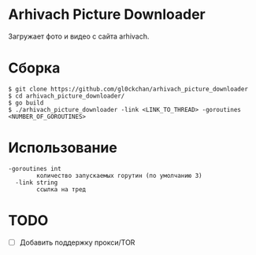 # Arhivach Picture Downloader
Загружает фото и видео с сайта arhivach.

# Сборка
```console
$ git clone https://github.com/gl0ckchan/arhivach_picture_downloader
$ cd arhivach_picture_downloader/
$ go build
$ ./arhivach_picture_downloader -link <LINK_TO_THREAD> -goroutines <NUMBER_OF_GOROUTINES>
```

# Использование
```console
-goroutines int
    	количество запускаемых горутин (по умолчанию 3)
  -link string
    	ссылка на тред
```

# TODO
- [ ] Добавить поддержку прокси/TOR
